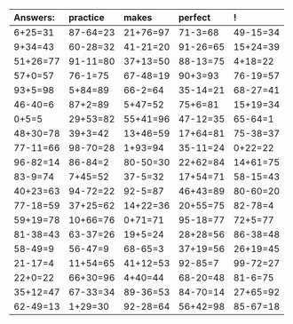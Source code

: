 | Answers: | practice | makes | perfect | ! |
| :--- | :--- | :--- | :--- | :--- |
| 6+25=31 | 87-64=23 | 21+76=97 | 71-3=68 | 49-15=34 | 
| 9+34=43 | 60-28=32 | 41-21=20 | 91-26=65 | 15+24=39 | 
| 51+26=77 | 91-11=80 | 37+13=50 | 88-13=75 | 4+18=22 | 
| 57+0=57 | 76-1=75 | 67-48=19 | 90+3=93 | 76-19=57 | 
| 93+5=98 | 5+84=89 | 66-2=64 | 35-14=21 | 68-27=41 | 
| 46-40=6 | 87+2=89 | 5+47=52 | 75+6=81 | 15+19=34 | 
| 0+5=5 | 29+53=82 | 55+41=96 | 47-12=35 | 65-64=1 | 
| 48+30=78 | 39+3=42 | 13+46=59 | 17+64=81 | 75-38=37 | 
| 77-11=66 | 98-70=28 | 1+93=94 | 35-11=24 | 0+22=22 | 
| 96-82=14 | 86-84=2 | 80-50=30 | 22+62=84 | 14+61=75 | 
| 83-9=74 | 7+45=52 | 37-5=32 | 17+54=71 | 58-15=43 | 
| 40+23=63 | 94-72=22 | 92-5=87 | 46+43=89 | 80-60=20 | 
| 77-18=59 | 37+25=62 | 14+22=36 | 20+55=75 | 82-78=4 | 
| 59+19=78 | 10+66=76 | 0+71=71 | 95-18=77 | 72+5=77 | 
| 81-38=43 | 63-37=26 | 19+5=24 | 28+28=56 | 86-38=48 | 
| 58-49=9 | 56-47=9 | 68-65=3 | 37+19=56 | 26+19=45 | 
| 21-17=4 | 11+54=65 | 41+12=53 | 92-85=7 | 99-72=27 | 
| 22+0=22 | 66+30=96 | 4+40=44 | 68-20=48 | 81-6=75 | 
| 35+12=47 | 67-33=34 | 89-36=53 | 84-70=14 | 27+65=92 | 
| 62-49=13 | 1+29=30 | 92-28=64 | 56+42=98 | 85-67=18 | 
